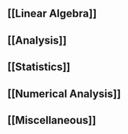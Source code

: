 ---
---


## [[Linear Algebra]]
## [[Analysis]]
## [[Statistics]]
## [[Numerical Analysis]]
## [[Miscellaneous]]